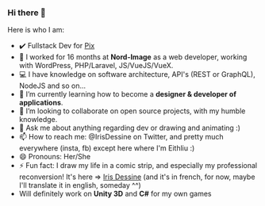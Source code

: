 ### Hi there 👋


Here is who I am:

- ✔️ Fullstack Dev for [Pix](https://github.com/1024pix)
- 🔭 I worked for 16 months at **Nord-Image** as a web developer, working with WordPress, PHP/Laravel, JS/VueJS/VueX. 
- 💻 I have knowledge on software architecture, API's (REST or GraphQL), NodeJS and so on...
- 🌱 I’m currently learning how to become a **designer & developer of applications**.
- 👯 I’m looking to collaborate on open source projects, with my humble knowledge.
- 💬 Ask me about anything regarding dev or drawing and animating :)
- 📫 How to reach me: @IrisDessine on Twitter, and pretty much everywhere (insta, fb) except here where I'm Eithliu :)
- 😄 Pronouns: Her/She
- ⚡ Fun fact: I draw my life in a comic strip, and especially my professional reconversion! It's here => [Iris Dessine](https://irisdessine.blogspot.com) (and it's in french, for now, maybe I'll translate it in english, someday ^^)
- Will definitely work on **Unity 3D** and **C#** for my own games



